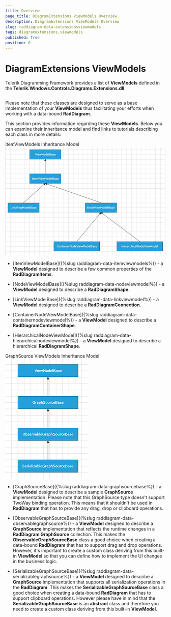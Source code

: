 ```yaml
---
title: Overview
page_title: DiagramExtensions ViewModels Overview
description: DiagramExtensions ViewModels Overview
slug: raddiagram-data-extensionsviewmodels
tags: diagramextensions,viewmodels
published: True
position: 0
---
```


# DiagramExtensions ViewModels



Telerik Diagramming Framework provides a list of __ViewModels__ defined in the __Telerik.Windows.Controls.Diagrams.Extensions.dll__. 
		

## 

Please note that these classes are designed to serve as a base implementation of your __ViewModels__ thus facilitating your efforts when working with a data-bound __RadDiagram__. 
	  

This section provides information regarding these __ViewModels__. Below you can examine their inheritance model and find links to tutorials describing each class in more details:
		

ItemViewModels Inheritance Model
          ![raddiagram-data-itemviewmodels-hierarchy](images/raddiagram-data-itemviewmodels-hierarchy.png)

* [ItemViewModelBase]({%slug raddiagram-data-itemviewmodels%}) - a __ViewModel__ designed to describe a few common properties of the __RadDiagramItems__.
			

* [NodeViewModelBase]({%slug raddiagram-data-nodeviewmodel%}) - a __ViewModel__ designed to describe a __RadDiagramShape__.
		  

* [LinkViewModelBase]({%slug raddiagram-data-linkviewmodel%}) - a __ViewModel__ designed to describe a __RadDiagramConnection__.
			

* [ContainerNodeViewModelBase]({%slug raddiagram-data-containernodeviewmodel%}) - a __ViewModel__ designed to describe a __RadDiagramContainerShape__.
			

* [HierarchicalNodeViewModel]({%slug raddiagram-data-hierarchicalnodeviewmodel%}) - a __ViewModel__ designed to describe a hierarchical __RadDiagramShape__.
			

GraphSource ViewModels Inheritance Model![raddiagram-data-graphsource-hierarchy](images/raddiagram-data-graphsource-hierarchy.png)

* [GraphSourceBase]({%slug raddiagram-data-graphsourcebase%}) - a __ViewModel__ designed to describe a sample __GraphSource__ implementation. Please note that this GraphSource type doesn't support TwoWay binding operation. This means that it shouldn't be used in __RadDiagram__ that has to provide any drag, drop or clipboard operations.
			

* [ObservableGraphSourceBase]({%slug raddiagram-data-observablegraphsource%}) - a __ViewModel__ designed to describe a __GraphSource__ implementation that reflects the runtime changes in a __RadDiagram GraphSource__ collection. This makes the __ObservableGraphSourceBase__ class a good choice when creating a data-bound __RadDiagram__ that has to support drag and drop operations. However, it's important to create a custom class deriving from this built-in __ViewModel__ so that you can define how to implement the UI changes in the business logic.
			

* [SerializableGraphSourceBase]({%slug raddiagram-data-serializablegraphsource%}) - a __ViewModel__ designed to describe a __GraphSource__ implementation that supports all serialization operations in the __RadDiagram__. This makes the __SerializableGraphSourceBase__ class a good choice when creating a data-bound __RadDiagram__ that has to support clipboard operations. However please have in mind that the __SerializableGraphSourceBase__ is an __abstract__ class and therefore you need to create a custom class deriving from this built-in __ViewModel__.
			
